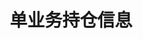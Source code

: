 ---
title: 单业务持仓信息
position_number: 1.5
parameters:
  - name:
    content:
content_markdown: |-
  获取单业务持仓信息

  * URL：/api/v1/assets/positions
  * **Method**：GET
  * **需要登录**：是
  * **需要鉴权**：是

  请求参数

  | 参数名称 | 描述 | 类型 | **是否必需** | 约束 |
  | symbol | 交易对 | String | 否 | 例：BTC/USDT，USDT 合约可以为空 |
  | marginType | 保证金模式 | String | 是 | CROSSED:全仓，ISOLATED:逐仓 |
  | positionMode | 仓位模式 | String | 是 | MERGE-合仓，PART-分仓 |
  | positionSide | 持仓方向 | String | 否 | LONG-多，SHORT-空 |
  | recvWindow | 时间戳滑动窗口，时间戳前后多少毫秒请求有效 | integer | 否 | &nbsp; |
  | timestamp | 调用时间 | integer | 是 | &nbsp; |
left_code_blocks:
  - code_block:
    title:
    language:
right_code_blocks:
  - code_block: |-
      {
          "code": 1,
          "data": [
              {
                  "id": 1229568718259461, // 仓位id
                  "type": "usdt", // 业务类型 usdt：U本位合约，swaps：币本位合约
                  "symbol": "BTC/USDT", // 交易对
                  "marginType": "CROSSED", // 保证金模式 CROSSED-全仓 ISOLATED-逐仓
                  "positionSide": "LONG", // 持仓方向 LONG-多 SHORT-空
                  "positionAmt": "2", // 仓位数量
                  "availablePositionAmt": "2", // 可用仓位数量
                  "entryPrice": "20402.15", // 开仓均价
                  "leverage": "73", // 持仓杠杆
                  "positionMargin": "1.117926027397260243", // 仓位保证金
                  "closeCommission": "0.02448258", // 平仓佣金
                  "positionValue": "81.6086", // 仓位价值
                  "indexPrice": "20399.703", // 当前指数价
                  "unrealizedProfit": "-0.009788", // 持仓未实现盈亏
                  "positionMode": "PART" // MERGE-合仓 PART-分仓
              },
              {
                  "id": 1229568766608645,
                  "type": "usdt",
                  "symbol": "BTC/USDT",
                  "marginType": "CROSSED",
                  "positionSide": "SHORT",
                  "positionAmt": "2",
                  "availablePositionAmt": "2",
                  "entryPrice": "20401.51",
                  "leverage": "73",
                  "positionMargin": "1.117890958904109558",
                  "closeCommission": "0.024481812",
                  "positionValue": "81.60604",
                  "indexPrice": "20399.703",
                  "unrealizedProfit": "0.007228",
                  "positionMode": "PART"
              }
          ]
      }
    title: 响应
    language: json
---